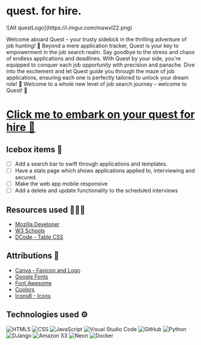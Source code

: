 # quest. for hire.

<div align=”center”>![Alt questLogo](https://i.imgur.com/mawxI22.png)</div>

Welcome aboard Quest – your trusty sidekick in the thrilling adventure of job hunting! 🚀 Beyond a mere application tracker, Quest is your key to empowerment in the job search realm. Say goodbye to the stress and chaos of endless applications and deadlines. With Quest by your side, you're equipped to conquer each job opportunity with precision and panache. Dive into the excitement and let Quest guide you through the maze of job applications, ensuring each one is perfectly tailored to unlock your dream role! 🌟 Welcome to a whole new level of job search journey – welcome to Quest! 🎉

# [Click me to embark on your quest for hire 🌟](https://leet-code-buddy.fly.dev/)

## Icebox items 🧊
- [ ] Add a search bar to swift through applications and templates.
- [ ] Have a stats page which shows applications applied to, interviewing and secured.
- [ ] Make the web app mobile responsive
- [ ] Add a delete and update functionality to the scheduled interviews

## Resources used 👩🏽‍💻
- [Mozilla Developer](https://developer.mozilla.org/en-US/)
- [W3 Schools](https://www.w3schools.com/css/css_table.asp)
- [DCode - Table CSS](https://www.youtube.com/watch?v=biI9OFH6Nmg)

## Attributions 🛟
- [Canva - Favicon and Logo](https://www.canva.com/)
- [Google Fonts](https://fonts.google.com/)
- [Font Awesome](https://fontawesome.com/)
- [Coolors](https://coolors.co/palettes/trending)
- [Icons8 - Icons](https://icons8.com/icon/set/create/group-ui)

## Technologies used ⚙️
![HTML5](https://img.shields.io/badge/html5-%23E34F26.svg?style=for-the-badge&logo=html5&logoColor=white)
![CSS](https://img.shields.io/badge/CSS-239120?&style=for-the-badge&logo=css3&logoColor=white)
![JavaScript](https://img.shields.io/badge/javascript-%23323330.svg?style=for-the-badge&logo=javascript&logoColor=%23F7DF1E)
![Visual Studio Code](https://img.shields.io/badge/Visual%20Studio%20Code-0078d7.svg?style=for-the-badge&logo=visual-studio-code&logoColor=white)
![GitHub](https://img.shields.io/badge/GitHub-100000?style=for-the-badge&logo=github&logoColor=white)
![Python](https://img.shields.io/badge/Python-3776AB?style=for-the-badge&logo=python&logoColor=white)
![DJango](https://img.shields.io/badge/Django-092E20?style=for-the-badge&logo=django&logoColor=white)
![Amazon S3](https://img.shields.io/badge/Amazon_AWS-FF9900?style=for-the-badge&logo=amazonaws&logoColor=white)
![Neon](https://img.shields.io/badge/PostgreSQL-316192?style=for-the-badge&logo=postgresql&logoColor=white)
![Docker](https://img.shields.io/badge/docker-%230db7ed.svg?style=for-the-badge&logo=docker&logoColor=white)